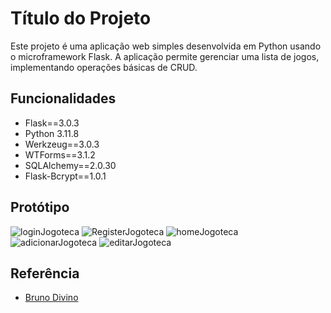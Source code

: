 # Título do Projeto

Este projeto é uma aplicação web simples desenvolvida em Python usando o microframework Flask. A aplicação permite gerenciar uma lista de jogos, implementando operações básicas de CRUD.


## Funcionalidades

- Flask==3.0.3
- Python 3.11.8
- Werkzeug==3.0.3
- WTForms==3.1.2
- SQLAlchemy==2.0.30
- Flask-Bcrypt==1.0.1

## Protótipo
![loginJogoteca](https://github.com/Erik-martins99/JogotecaPython/assets/133993022/161d06c1-ebb3-4361-ac83-8e1e11b37319)
![RegisterJogoteca](https://github.com/Erik-martins99/JogotecaPython/assets/133993022/8a032894-4fbb-4469-8dd4-fd9fa3714f6b)
![homeJogoteca](https://github.com/Erik-martins99/JogotecaPython/assets/133993022/b612ca08-5de7-420d-9025-9f02a614edf3)
![adicionarJogoteca](https://github.com/Erik-martins99/JogotecaPython/assets/133993022/fc1298be-d630-4308-b328-6bae5422c7fb)
![editarJogoteca](https://github.com/Erik-martins99/JogotecaPython/assets/133993022/ffcc60b2-0356-4c5d-97ac-b3aafc621566)


## Referência

 - [Bruno Divino](https://cursos.alura.com.br/formacao-flask)
